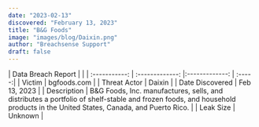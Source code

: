 ```yaml
---
date: "2023-02-13"
discovered: "February 13, 2023"
title: "B&G Foods"
image: "images/blog/Daixin.png"
author: "Breachsense Support"
draft: false
---
```


| Data Breach Report           |              | 
| :-----------: | :-------------:     |:-------------:    | :-----:|
| Victim      | bgfoods.com      | 
| Threat Actor      | Daixin      | 
| Date Discovered      | Feb 13, 2023      | 
| Description      | B&G Foods, Inc. manufactures, sells, and distributes a portfolio of shelf-stable and frozen foods, and household products in the United States, Canada, and Puerto Rico.       | 
| Leak Size      | Unknown      | 

